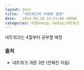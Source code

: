 ```yaml
---
layout: post
title:  "네트워크의 이해와 설정"
date:   2024-04-28 14:21:00 +0900
categories: 이론&nbsp;-&nbsp;네트워크
---
```


<!--
### 네트워크의 이해
### 네트워크 분석 도구 설치
### 네트워크 설정
-->

네트워크는 4월부터 공부할 예정

### 출처

- 네트워크 개론 3판 (전혜진 지음)